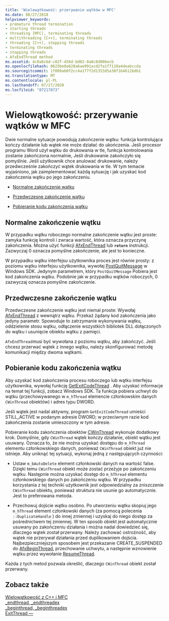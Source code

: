 ```yaml
---
title: 'Wielowątkowość: przerywanie wątków w MFC'
ms.date: 08/27/2018
helpviewer_keywords:
- premature thread termination
- starting threads
- threading [MFC], terminating threads
- multithreading [C++], terminating threads
- threading [C++], stopping threads
- terminating threads
- stopping threads
- AfxEndThread method
ms.assetid: 4c0a8c6d-c02f-456d-bd02-0a8c8d006ecb
ms.openlocfilehash: 0625be0a628a6ae991acd2fa1f7118a4deabccda
ms.sourcegitcommit: 1f009ab0f2cc4a177f2d1353d5a38f164612bdb1
ms.translationtype: MT
ms.contentlocale: pl-PL
ms.lasthandoff: 07/27/2020
ms.locfileid: "87217873"
---
```

# <a name="multithreading-terminating-threads-in-mfc"></a>Wielowątkowość: przerywanie wątków w MFC

Dwie normalne sytuacje powodują zakończenie wątku: funkcja kontrolująca kończy działanie lub wątek nie może działać do ukończenia. Jeśli procesor programu Word użył wątku do drukowania w tle, funkcja kontrolowania zostanie zakończona normalnie, Jeśli drukowanie zakończyło się pomyślnie. Jeśli użytkownik chce anulować drukowanie, należy przedwcześnie zakończyć wątek drukowania w tle. W tym temacie wyjaśniono, jak zaimplementować każdą sytuację i jak uzyskać kod zakończenia wątku po jego zakończeniu.

- [Normalne zakończenie wątku](#_core_normal_thread_termination)

- [Przedwczesne zakończenie wątku](#_core_premature_thread_termination)

- [Pobieranie kodu zakończenia wątku](#_core_retrieving_the_exit_code_of_a_thread)

## <a name="normal-thread-termination"></a><a name="_core_normal_thread_termination"></a>Normalne zakończenie wątku

W przypadku wątku roboczego normalne zakończenie wątku jest proste: zamyka funkcję kontroli i zwraca wartość, która oznacza przyczynę zakończenia. Można użyć funkcji [AfxEndThread](../mfc/reference/application-information-and-management.md#afxendthread) lub **`return`** instrukcji. Zazwyczaj 0 oznacza pomyślne zakończenie, ale jest to konieczne.

W przypadku wątku interfejsu użytkownika proces jest równie prosty: z poziomu wątku interfejsu użytkownika, wywołaj [PostQuitMessage](/windows/win32/api/winuser/nf-winuser-postquitmessage) w Windows SDK. Jedynym parametrem, który `PostQuitMessage` Pobiera jest kod zakończenia wątku. Podobnie jak w przypadku wątków roboczych, 0 zazwyczaj oznacza pomyślne zakończenie.

## <a name="premature-thread-termination"></a><a name="_core_premature_thread_termination"></a>Przedwczesne zakończenie wątku

Przedwczesne zakończenie wątku jest niemal proste: Wywołaj [AfxEndThread](../mfc/reference/application-information-and-management.md#afxendthread) z wewnątrz wątku. Przekaż żądany kod zakończenia jako jedyny parametr. Spowoduje to zatrzymanie wykonywania wątku, oddzielenie stosu wątku, odłączenie wszystkich bibliotek DLL dołączonych do wątku i usunięcie obiektu wątku z pamięci.

`AfxEndThread`musi być wywołana z poziomu wątku, aby zakończyć. Jeśli chcesz przerwać wątek z innego wątku, należy skonfigurować metodę komunikacji między dwoma wątkami.

## <a name="retrieving-the-exit-code-of-a-thread"></a><a name="_core_retrieving_the_exit_code_of_a_thread"></a>Pobieranie kodu zakończenia wątku

Aby uzyskać kod zakończenia procesu roboczego lub wątku interfejsu użytkownika, wywołaj funkcję [GetExitCodeThread](/windows/win32/api/processthreadsapi/nf-processthreadsapi-getexitcodethread) . Aby uzyskać informacje na temat tej funkcji, zobacz Windows SDK. Ta funkcja pobiera uchwyt do wątku (przechowywanego w `m_hThread` elemencie członkowskim danych `CWinThread` obiektów) i adres typu DWORD.

Jeśli wątek jest nadal aktywny, program `GetExitCodeThread` umieści STILL_ACTIVE w podanym adresie DWORD; w przeciwnym razie kod zakończenia zostanie umieszczony w tym adresie.

Pobieranie kodu zakończenia obiektów [CWinThread](../mfc/reference/cwinthread-class.md) wykonuje dodatkowy krok. Domyślnie, gdy `CWinThread` wątek kończy działanie, obiekt wątku jest usuwany. Oznacza to, że nie można uzyskać dostępu do `m_hThread` elementu członkowskiego danych, ponieważ `CWinThread` obiekt już nie istnieje. Aby uniknąć tej sytuacji, wykonaj jedną z następujących czynności:

- Ustaw `m_bAutoDelete` element członkowski danych na wartość false. Dzięki temu `CWinThread` obiekt może zostać przeżyje po zakończeniu wątku. Następnie można uzyskać dostęp do `m_hThread` elementu członkowskiego danych po zakończeniu wątku. W przypadku korzystania z tej techniki użytkownik jest odpowiedzialny za zniszczenie `CWinThread` obiektu, ponieważ struktura nie usunie go automatycznie. Jest to preferowana metoda.

- Przechowuj dojście wątku osobno. Po utworzeniu wątku skopiuj jego `m_hThread` element członkowski danych (za pomocą polecenia `::DuplicateHandle` ) do innej zmiennej i uzyskaj do niego dostęp za pośrednictwem tej zmiennej. W ten sposób obiekt jest automatycznie usuwany po zakończeniu działania i można nadal dowiedzieć się, dlaczego wątek został przerwany. Należy zachować ostrożność, aby wątek nie przerywał działania przed duplikowaniem dojścia. Najbezpieczniejszym sposobem jest przekazanie CREATE_SUSPENDED do [AfxBeginThread](../mfc/reference/application-information-and-management.md#afxbeginthread), przechowanie uchwytu, a następnie wznowienie wątku przez wywołanie [ResumeThread](../mfc/reference/cwinthread-class.md#resumethread).

Każda z tych metod pozwala określić, dlaczego `CWinThread` obiekt został przerwany.

## <a name="see-also"></a>Zobacz także

[Wielowątkowość z C++ i MFC](multithreading-with-cpp-and-mfc.md)<br/>
[_endthread, _endthreadex](../c-runtime-library/reference/endthread-endthreadex.md)<br/>
[_beginthread, _beginthreadex](../c-runtime-library/reference/beginthread-beginthreadex.md)<br/>
[ExitThread —](/windows/win32/api/processthreadsapi/nf-processthreadsapi-exitthread)

